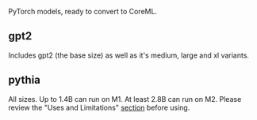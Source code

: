PyTorch models, ready to convert to CoreML.

## gpt2
Includes gpt2 (the base size) as well as it's medium, large and xl variants.

## pythia
All sizes. Up to 1.4B can run on M1. At least 2.8B can run on M2.
Please review the "Uses and Limitations" [section](https://huggingface.co/EleutherAI/pythia-6.9b#uses-and-limitations) before using.